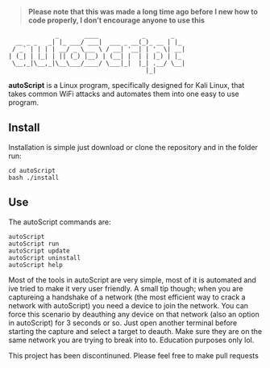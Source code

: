 > **Please note that this was made a long time ago before I new how to code properly, I don’t encourage anyone to use this**

                 _       ____            _       _
      __ _ _   _| |_ ___/ ___|  ___ _ __(_)_ __ | |_
     / _` | | | | __/ _ \___ \ / __| '__| | '_ \| __|
    | (_| | |_| | || (_) |__) | (__| |  | | |_) | |_
     \__,_|\__,_|\__\___/____/ \___|_|  |_| .__/ \__|
                                          |_|

**autoScript** is a Linux program, specifically designed for Kali Linux, that takes common WiFi attacks and automates them into one easy to use program.



## Install
Installation is simple just download or clone the repository and in the folder run:

    cd autoScript
    bash ./install

## Use
The autoScript commands are:

    autoScript
    autoScript run
    autoScript update
    autoScript uninstall
    autoScript help

Most of the tools in autoScript are very simple, most of it is automated and ive tried to make it very user friendly. A small tip though; when you are captureing a handshake of a network (the most efficient way to crack a network with autoScript) you need a device to join the network. You can force this scenario by deauthing any device on that network (also an option in autoScript) for 3 seconds or so. Just open another terminal before starting the capture and select a target to deauth. Make sure they are on the same network you are trying to break into to. Education purposes only lol.

This project has been discontinuned. Please feel free to make pull requests
